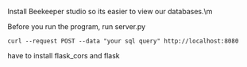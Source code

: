 Install Beekeeper studio so its easier to view our databases.\m

Before you run the program, run server.py

`curl --request POST --data "your sql query" http://localhost:8080`

have to install flask_cors and flask
